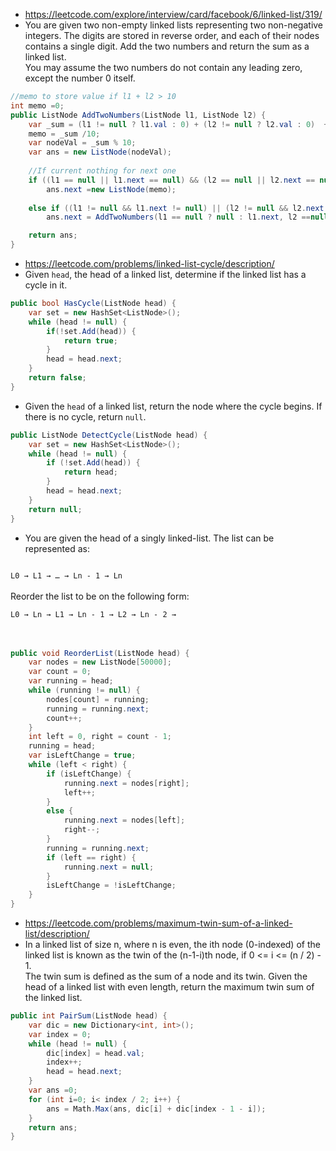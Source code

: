 - https://leetcode.com/explore/interview/card/facebook/6/linked-list/319/
- You are given two non-empty linked lists representing two non-negative integers. 
The digits are stored in reverse order, and each of their nodes contains a single digit. 
Add the two numbers and return the sum as a linked list. <br/>
You may assume the two numbers do not contain any leading zero, except the number 0 itself.
```cs
//memo to store value if l1 + l2 > 10
int memo =0;
public ListNode AddTwoNumbers(ListNode l1, ListNode l2) {
    var _sum = (l1 != null ? l1.val : 0) + (l2 != null ? l2.val : 0)  + memo;
    memo = _sum /10;
    var nodeVal = _sum % 10;
    var ans = new ListNode(nodeVal); 
    
    //If current nothing for next one
    if ((l1 == null || l1.next == null) && (l2 == null || l2.next == null) && (memo > 0))
        ans.next =new ListNode(memo);
    
    else if ((l1 != null && l1.next != null) || (l2 != null && l2.next != null))
        ans.next = AddTwoNumbers(l1 == null ? null : l1.next, l2 ==null ? null : l2.next);        

    return ans;        
}
```
- https://leetcode.com/problems/linked-list-cycle/description/
- Given <code>head</code>, the head of a linked list, determine if the linked list has a cycle in it.
```cs
public bool HasCycle(ListNode head) {
    var set = new HashSet<ListNode>(); 
    while (head != null) {
        if(!set.Add(head)) {
            return true;
        }
        head = head.next;
    }
    return false;
}
```
- Given the <code>head</code> of a linked list, return the node where the cycle begins. If there is no cycle, return <code>null</code>. 
```cs
public ListNode DetectCycle(ListNode head) {
    var set = new HashSet<ListNode>(); 
    while (head != null) {
        if (!set.Add(head)) {
            return head;
        }
        head = head.next;
    }
    return null; 
}
```
- You are given the head of a singly linked-list. The list can be represented as: </br>
<code>
L0 → L1 → … → Ln - 1 → Ln
</code></br>
Reorder the list to be on the following form:</br>
<code>
L0 → Ln → L1 → Ln - 1 → L2 → Ln - 2 →
</code> </br> </br>

```cs
public void ReorderList(ListNode head) {
    var nodes = new ListNode[50000];        
    var count = 0;        
    var running = head;        
    while (running != null) {
        nodes[count] = running; 
        running = running.next; 
        count++;
    }
    int left = 0, right = count - 1; 
    running = head; 
    var isLeftChange = true;
    while (left < right) {
        if (isLeftChange) {
            running.next = nodes[right]; 
            left++; 
        } 
        else {
            running.next = nodes[left]; 
            right--; 
        }
        running = running.next;    
        if (left == right) {
            running.next = null;
        }
        isLeftChange = !isLeftChange;
    } 
}
```
- https://leetcode.com/problems/maximum-twin-sum-of-a-linked-list/description/
- In a linked list of size n, where n is even, the ith node (0-indexed) of the linked list is known as the twin of the (n-1-i)th node, if 0 <= i <= (n / 2) - 1. <br> 
The twin sum is defined as the sum of a node and its twin.
Given the head of a linked list with even length, return the maximum twin sum of the linked list.

```cs
public int PairSum(ListNode head) {
    var dic = new Dictionary<int, int>();
    var index = 0;  
    while (head != null) {
        dic[index] = head.val; 
        index++; 
        head = head.next;
    }
    var ans =0;
    for (int i=0; i< index / 2; i++) {
        ans = Math.Max(ans, dic[i] + dic[index - 1 - i]);
    }
    return ans;        
}
```
